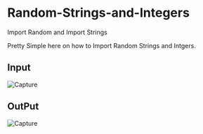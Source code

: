 # Random-Strings-and-Integers
Import Random and Import Strings

Pretty Simple here on how to Import Random Strings and Intgers.

## Input
![Capture](https://user-images.githubusercontent.com/71952428/126735439-15efeabb-2704-4df0-90b7-cc351abe3ebd.PNG)


## OutPut
![Capture](https://user-images.githubusercontent.com/71952428/126735468-101fc6c3-a814-49f2-bfaf-189ecc66c56d.PNG)
